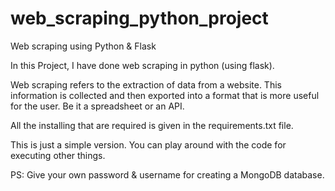 # web_scraping_python_project
Web scraping using Python &amp; Flask

In this Project, I have done web scraping in python (using flask).

Web scraping refers to the extraction of data from a website. This information is collected and then exported into a format that is more useful for the user. Be it a spreadsheet or an API.

All the installing that are required is given in the requirements.txt file.

This is just a simple version. You can play around with the code for executing other things.

PS: Give your own password & username for creating a MongoDB database.
